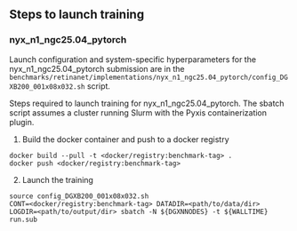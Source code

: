 ## Steps to launch training

### nyx_n1_ngc25.04_pytorch

Launch configuration and system-specific hyperparameters for the
nyx_n1_ngc25.04_pytorch submission are in the
`benchmarks/retinanet/implementations/nyx_n1_ngc25.04_pytorch/config_DGXB200_001x08x032.sh` script.

Steps required to launch training for nyx_n1_ngc25.04_pytorch.  The sbatch
script assumes a cluster running Slurm with the Pyxis containerization plugin.

1. Build the docker container and push to a docker registry

```
docker build --pull -t <docker/registry:benchmark-tag> .
docker push <docker/registry:benchmark-tag>
```

2. Launch the training
```
source config_DGXB200_001x08x032.sh
CONT=<docker/registry:benchmark-tag> DATADIR=<path/to/data/dir> LOGDIR=<path/to/output/dir> sbatch -N ${DGXNNODES} -t ${WALLTIME} run.sub
```
